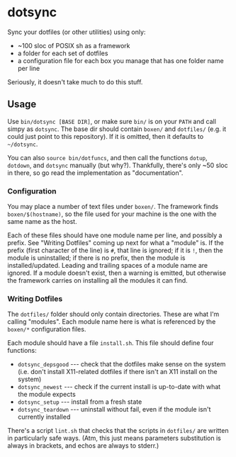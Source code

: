# dotsync

Sync your dotfiles (or other utilities) using only:

  * ~100 sloc of POSIX sh as a framework
  * a folder for each set of dotfiles
  * a configuration file for each box you manage that has one folder name per line

Seriously, it doesn't take much to do this stuff.


## Usage

Use `bin/dotsync [BASE DIR]`, or make sure `bin/` is on your `PATH` and call simpy as `dotsync`.
The base dir should contain `boxen/` and `dotfiles/` (e.g. it could just point to this repository).
If it is omitted, then it defaults to `~/dotsync`.

You can also `source bin/dotfuncs`, and then call the functions `dotup`, `dotdown`, and `dotsync` manually (but why?).
Thankfully, there's only ~50 sloc in there, so go read the implementation as "documentation".


### Configuration

You may place a number of text files under `boxen/`.
The framework finds `boxen/$(hostname)`, so the file used for your machine is the one with the same name as the host.

Each of these files should have one module name per line, and possibly a prefix.
See "Writing Dotfiles" coming up next for what a "module" is.
If the prefix (first character of the line) is `#`, that line is ignored; if it is `!`, then the module is uninstalled; if there is no prefix, then the module is installed/updated.
Leading and trailing spaces of a module name are ignored.
If a module doesn't exist, then a warning is emitted, but otherwise the framework carries on installing all the modules it can find.

### Writing Dotfiles

The `dotfiles/` folder should only contain directories.
These are what I'm calling "modules".
Each module name here is what is referenced by the `boxen/*` configuration files.

Each module should have a file `install.sh`.
This file should define four functions:
  * `dotsync_depsgood` --- check that the dotfiles make sense on the system (i.e. don't install X11-related dotfiles if there isn't an X11 install on the system)
  * `dotsync_newest` --- check if the current install is up-to-date with what the module expects
  * `dotsync_setup` --- install from a fresh state
  * `dotsync_teardown` --- uninstall without fail, even if the module isn't currently installed

There's a script `lint.sh` that checks that the scripts in `dotfiles/` are written in particularly safe ways.
(Atm, this just means parameters substitution is always in brackets, and echos are always to stderr.)
